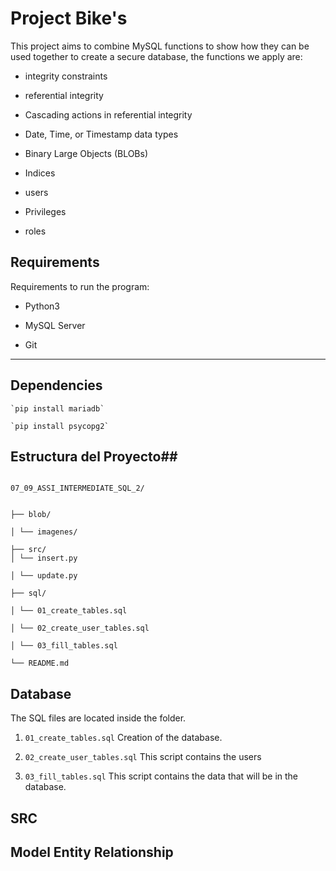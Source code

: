 
# Project Bike's #

  

This project aims to combine MySQL functions to show how they can be used together to create a secure database, the functions we apply are:

+ integrity constraints

+ referential integrity

+ Cascading actions in referential integrity

+ Date, Time, or Timestamp data types

+ Binary Large Objects (BLOBs)

+ Indices

+ users

+ Privileges

+ roles

  
  

## Requirements

  

Requirements to run the program:

  

+ Python3

  

+ MySQL Server

  

+ Git

---

## Dependencies ##
~~~
`pip install mariadb`

`pip install psycopg2`
~~~

## Estructura del Proyecto##

~~~

07_09_ASSI_INTERMEDIATE_SQL_2/


├── blob/

│ └── imagenes/

├── src/
│ └── insert.py

│ └── update.py

├── sql/

│ └── 01_create_tables.sql

│ └── 02_create_user_tables.sql

│ └── 03_fill_tables.sql

└── README.md

~~~

  

## Database ##

  

The SQL files are located inside the folder.


1.  `01_create_tables.sql` Creation of the database.


2.  `02_create_user_tables.sql` This script contains the users


3. `03_fill_tables.sql`  This script contains the data that will be in the database.

  

## SRC ##



  
  
  

## Model Entity Relationship ##
